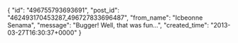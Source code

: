  {
   "id": "496755793693691",
   "post_id": "462493170453287_496727833696487",
   "from_name": "Icbeonne Senama",
   "message": "Bugger! Well, that was fun...",
   "created_time": "2013-03-27T16:30:37+0000"
 }
